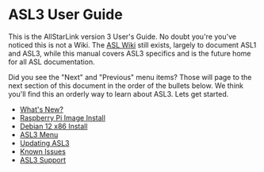 # ASL3 User Guide

This is the AllStarLink version 3 User's Guide. No doubt you're you've noticed this is not a Wiki. The [ASL Wiki](https://wiki.allstarlink.org) still exists, largely to document ASL1 and ASL3, while this manual covers ASL3 specifics and is the future home for all ASL documentation.

Did you see the "Next" and "Previous" menu items? Those will page to the next section of this document in the order of the bullets below. We think you'll find this an orderly way to learn about ASL3.  Lets get started.

- [What's New?](whats-new.md)
- [Raspberry Pi Image Install](pi-detailed.md)
- [Debian 12 x86 Install](install.md)
- [ASL3 Menu](menu.md)
- [Updating ASL3](updates.md)
- [Known Issues](known-issues-diffs.md)
- [ASL3 Support](support.md)
